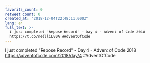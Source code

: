```yaml
---
favorite_count: 0
retweet_count: 0
created_at: "2018-12-04T22:48:11.000Z"
lang: en
full_text: >-
  I just completed "Repose Record" - Day 4 - Advent of Code 2018
  https://t.co/nedlliLv0A #AdventOfCode
---
```


I just completed "Repose Record" - Day 4 - Advent of Code 2018
<https://adventofcode.com/2018/day/4> #AdventOfCode
